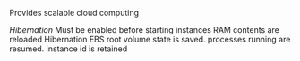 Provides scalable cloud computing

*Hibernation*
Must be enabled before starting instances
RAM contents are reloaded
Hibernation EBS root volume state is saved.
processes running are resumed.
instance id is retained
